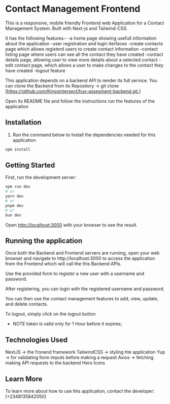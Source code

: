 # Contact Management Frontend

This is a responsive, mobile friendly Frontend web Application  for a Contact Management System. Built with Next-js and Tailwind-CSS. 

It has the following features:-
-a home page showing usefull information about the application
-user registration and login iterfaces
-create contacts page which allows registerd users to create contact information
-contact listing page where users can see all the contact they have created
-contact details page, allowing user to view more details about a selected contact
-edit contact page, which allows a user to make changes to the contact they have created
-logout feature 

This application depends on a  backend API to render its full service.
You can clone the Backend from its Repository
-> git clone [https://github.com/Kingsintersect/hux-assesment-backend.git.]

Open its README file and follow the instructions run the features of the application

## Installation
1. Run the command below to Install the dependencies needed for this application
```bash
npm install
```
## Getting Started

First, run the development server:

```bash
npm run dev
# or
yarn dev
# or
pnpm dev
# or
bun dev
```

Open [http://localhost:3000](http://localhost:3000) with your browser to see the result.

## Running the application
Once both the Backend and Frontend servers are running, open your web browser and navigate to http://localhost:3000 to access the application from the Frontend which will call the this Backend APIs.

Use the provided form to register a new user with a username and password.

After registering, you can login with the registered username and password.

You can then use the contact management features to add, view, update, and delete contacts.

To logout, simply click on the logout button

- NOTE  token is valid only for 1 Hour before it expires;


## Technologies Used
NextJS -> the fronend framework
TailwindCSS -> styling hte application
Yup -> for validating form imputs before making a request
Axios -> fetching making API requests to the backend
Hero Icons


## Learn More

To learn more about how to use this application, contact the developer:
[+2348135842050]

